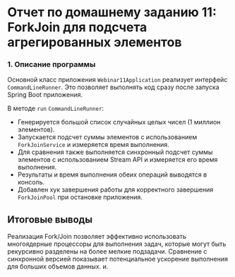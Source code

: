 # Отчет по домашнему заданию 11: ForkJoin для подсчета агрегированных элементов

### 1. Описание программы

Основной класс приложения `Webinar11Application` реализует интерфейс `CommandLineRunner`. Это позволяет выполнять  код сразу после запуска Spring Boot приложения.

В методе `run` `CommandLineRunner`:
- Генерируется большой список случайных целых чисел (1 миллион элементов).
- Запускается подсчет суммы элементов с использованием `ForkJoinService` и измеряется время выполнения.
- Для сравнения также выполняется синхронный подсчет суммы элементов с использованием Stream API и измеряется его время выполнения.
- Результаты и время выполнения обеих операций выводятся в консоль.
- Добавлен хук завершения работы для корректного завершения `ForkJoinPool` при остановке приложения.

## Итоговые выводы

Реализация Fork/Join позволяет эффективно использовать многоядерные процессоры для выполнения задач, которые могут быть рекурсивно разделены на более мелкие подзадачи. Сравнение с синхронной версией показывает потенциальное ускорение выполнения для больших объемов данных. и.
